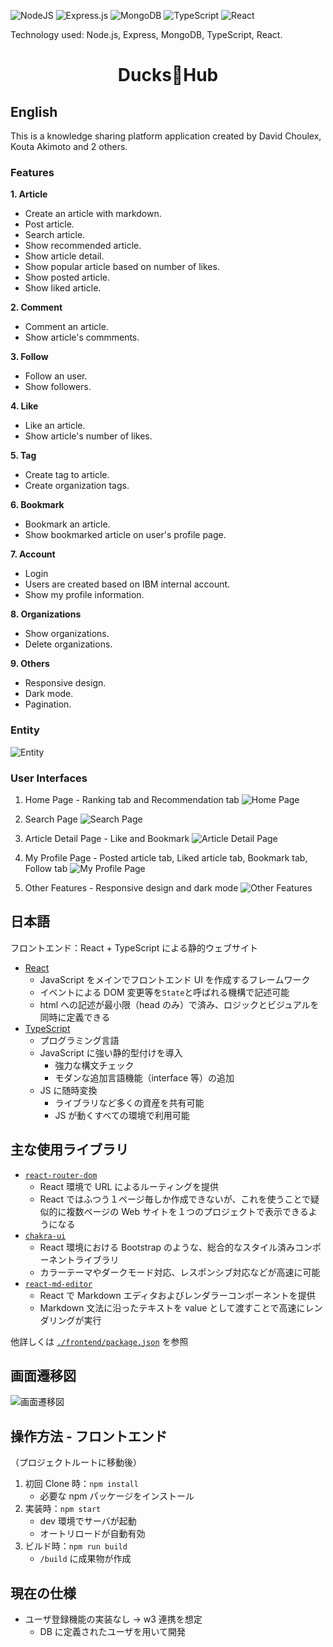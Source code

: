 ![NodeJS](https://img.shields.io/badge/node.js-6DA55F?style=for-the-badge&logo=node.js&logoColor=white)
![Express.js](https://img.shields.io/badge/express.js-%23404d59.svg?style=for-the-badge&logo=express&logoColor=%2361DAFB)
![MongoDB](https://img.shields.io/badge/MongoDB-%234ea94b.svg?style=for-the-badge&logo=mongodb&logoColor=white)
![TypeScript](https://img.shields.io/badge/typescript-%23007ACC.svg?style=for-the-badge&logo=typescript&logoColor=white)
![React](https://img.shields.io/badge/react-%2320232a.svg?style=for-the-badge&logo=react&logoColor=%2361DAFB)

Technology used: Node.js, Express, MongoDB, TypeScript, React.

<h1 align="center"> Ducks🐣Hub </h1>

## English

This is a knowledge sharing platform application created by David Choulex, Kouta Akimoto and 2 others.

### Features

**1. Article**

- Create an article with markdown.
- Post article.
- Search article.
- Show recommended article.
- Show article detail.
- Show popular article based on number of likes.
- Show posted article.
- Show liked article.

**2. Comment**

- Comment an article.
- Show article's commments.

**3. Follow**

- Follow an user.
- Show followers.

**4. Like**

- Like an article.
- Show article's number of likes.

**5. Tag**

- Create tag to article.
- Create organization tags.

**6. Bookmark**

- Bookmark an article.
- Show bookmarked article on user's profile page.

**7. Account**

- Login
- Users are created based on IBM internal account.
- Show my profile information.

**8. Organizations**

- Show organizations.
- Delete organizations.

**9. Others**

- Responsive design.
- Dark mode.
- Pagination.

### Entity

![Entity](./readme_assets/entity.png)

### User Interfaces

1. Home Page - Ranking tab and Recommendation tab
   ![Home Page](./readme_assets/home-page.png)

2. Search Page
   ![Search Page](./readme_assets/search-page.png)

3. Article Detail Page - Like and Bookmark
   ![Article Detail Page](./readme_assets/article-detail-page.png)

4. My Profile Page - Posted article tab, Liked article tab, Bookmark tab, Follow tab
   ![My Profile Page](./readme_assets/my-profile-page.png)

5. Other Features - Responsive design and dark mode
   ![Other Features](./readme_assets/other-features.png)

## 日本語

フロントエンド：React + TypeScript による静的ウェブサイト

- [React](https://reactjs.org/)
  - JavaScript をメインでフロントエンド UI を作成するフレームワーク
  - イベントによる DOM 変更等を`State`と呼ばれる機構で記述可能
  - html への記述が最小限（head のみ）で済み、ロジックとビジュアルを同時に定義できる
- [TypeScript](https://www.typescriptlang.org/)
  - プログラミング言語
  - JavaScript に強い静的型付けを導入
    - 強力な構文チェック
    - モダンな追加言語機能（interface 等）の追加
  - JS に随時変換
    - ライブラリなど多くの資産を共有可能
    - JS が動くすべての環境で利用可能

## 主な使用ライブラリ

- [`react-router-dom`](https://reactrouter.com/)
  - React 環境で URL によるルーティングを提供
  - React ではふつう１ページ毎しか作成できないが、これを使うことで疑似的に複数ページの Web サイトを１つのプロジェクトで表示できるようになる
- [`chakra-ui`](https://chakra-ui.com/)
  - React 環境における Bootstrap のような、総合的なスタイル済みコンポーネントライブラリ
  - カラーテーマやダークモード対応、レスポンシブ対応などが高速に可能
- [`react-md-editor`](https://uiwjs.github.io/react-md-editor/)
  - React で Markdown エディタおよびレンダラーコンポーネントを提供
  - Markdown 文法に沿ったテキストを value として渡すことで高速にレンダリングが実行

他詳しくは [`./frontend/package.json`](./frontend/package.json) を参照

## 画面遷移図

![画面遷移図](./readme_assets/画面遷移図.png)

## 操作方法 - フロントエンド

（プロジェクトルートに移動後）

1. 初回 Clone 時：`npm install`
   - 必要な npm パッケージをインストール
2. 実装時：`npm start`
   - dev 環境でサーバが起動
   - オートリロードが自動有効
3. ビルド時：`npm run build`
   - `/build` に成果物が作成

## 現在の仕様

- ユーザ登録機能の実装なし -> w3 連携を想定
  - DB に定義されたユーザを用いて開発
